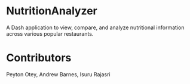 # NutritionAnalyzer
A Dash application to view, compare, and analyze nutritional information across various popular restaurants.

# Contributors
Peyton Otey, Andrew Barnes, Isuru Rajasri
